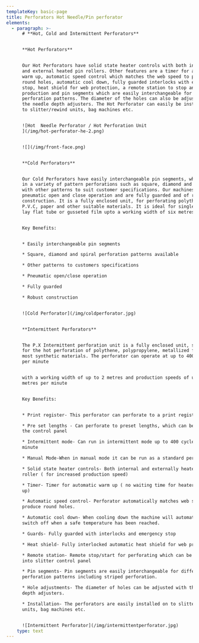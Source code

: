 ```yaml
---
templateKey: basic-page
title: Perforators Hot Needle/Pin perforator
elements:
  - paragraph: >-
      # **Hot, Cold and Intermittent Perforators**


      **Hot Perforators**


      Our Hot Perforators have solid state heater controls with both internal
      and external heated pin rollers. Other features are a timer for automatic
      warm up, automatic speed control which matches the web speed to produce
      round holes, automatic cool down, fully guarded interlocks with emergency
      stop, heat shield for web protection, a remote station to stop and start
      production and pin segments which are easily interchangeable for different
      perforation patterns. The diameter of the holes can also be adjusted with
      the needle depth adjusters. The Hot Perforator can easily be installed on
      to slitter/rewind units, bag machines etc.


      ![Hot  Needle Perforator / Hot Perforation Unit
      ](/img/hot-perforator-he-2.png)


      ![](/img/front-face.png)


      **Cold Perforators**


      Our Cold Perforators have easily interchangeable pin segments, which come
      in a variety of pattern perforations such as square, diamond and spiral,
      with other patterns to suit customer specifications. Our machines have a
      pneumatic open and close operation and are fully guarded and of robust
      construction. It is a fully enclosed unit, for perforating polythene,
      P.V.C, paper and other suitable materials. It is ideal for single wound,
      lay flat tube or gusseted film upto a working width of six metres.


      Key Benefits:


      * Easily interchangeable pin segments

      * Square, diamond and spiral perforation patterns available

      * Other patterns to customers specifications

      * Pneumatic open/close operation

      * Fully guarded

      * Robust construction


      ![Cold Perforator](/img/coldperforator.jpg)


      **Intermittent Perforators**


      The P.X Intermittent perforation unit is a fully enclosed unit, suitable
      for the hot perforation of polythene, polypropylene, metallized film and
      most synthetic materials. The perforator can operate at up to 400 cycles
      per minute


      with a working width of up to 2 metres and production speeds of up to 200
      metres per minute


      Key Benefits:


      * Print register- This perforator can perforate to a print register mark

      * Pre set lengths - Can perforate to preset lengths, which can be set on
      the control panel

      * Intermittent mode- Can run in intermittent mode up to 400 cycles per
      minute

      * Manual Mode-When in manual mode it can be run as a standard perforator.

      * Solid state heater controls- Both internal and externally heated pin
      roller ( for increased production speed)

      * Timer- Timer for automatic warm up ( no waiting time for heater to warm
      up)

      * Automatic speed control- Perforator automatically matches web speed to
      produce round holes.

      * Automatic cool down- When cooling down the machine will automatically
      switch off when a safe temperature has been reached.

      * Guards- Fully guarded with interlocks and emergency stop

      * Heat shield- Fully interlocked automatic heat shield for web protection

      * Remote station- Remote stop/start for perforating which can be built
      into slitter control panel

      * Pin segments- Pin segments are easily interchangeable for different
      perforation patterns including striped perforation.

      * Hole adjustments- The diameter of holes can be adjusted with the needle
      depth adjusters.

      * Installation- The perforators are easily installed on to slitter/rewind
      units, bag machines etc.


      ![Intermittent Perforator](/img/intermittentperforator.jpg)
    type: text
---
```


